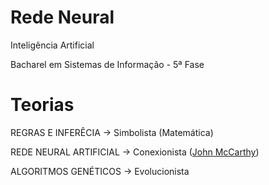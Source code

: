 Rede Neural
==========

Inteligência Artificial

Bacharel em Sistemas de Informação - 5ª Fase

Teorias
==========

REGRAS E INFERÊCIA -> Simbolista (Matemática)

REDE NEURAL ARTIFICIAL -> Conexionista (<a href="http://pt.wikipedia.org/wiki/John_McCarthy" target="blank">John McCarthy</a>)

ALGORITMOS GENÉTICOS -> Evolucionista
